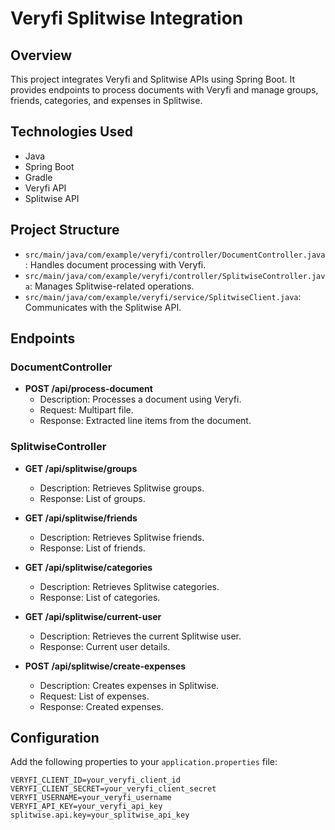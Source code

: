 # Veryfi Splitwise Integration

## Overview

This project integrates Veryfi and Splitwise APIs using Spring Boot. It provides endpoints to process documents with Veryfi and manage groups, friends, categories, and expenses in Splitwise.

## Technologies Used

- Java
- Spring Boot
- Gradle
- Veryfi API
- Splitwise API

## Project Structure

- `src/main/java/com/example/veryfi/controller/DocumentController.java`: Handles document processing with Veryfi.
- `src/main/java/com/example/veryfi/controller/SplitwiseController.java`: Manages Splitwise-related operations.
- `src/main/java/com/example/veryfi/service/SplitwiseClient.java`: Communicates with the Splitwise API.

## Endpoints

### DocumentController

- **POST /api/process-document**
  - Description: Processes a document using Veryfi.
  - Request: Multipart file.
  - Response: Extracted line items from the document.

### SplitwiseController

- **GET /api/splitwise/groups**
  - Description: Retrieves Splitwise groups.
  - Response: List of groups.

- **GET /api/splitwise/friends**
  - Description: Retrieves Splitwise friends.
  - Response: List of friends.

- **GET /api/splitwise/categories**
  - Description: Retrieves Splitwise categories.
  - Response: List of categories.

- **GET /api/splitwise/current-user**
  - Description: Retrieves the current Splitwise user.
  - Response: Current user details.

- **POST /api/splitwise/create-expenses**
  - Description: Creates expenses in Splitwise.
  - Request: List of expenses.
  - Response: Created expenses.

## Configuration

Add the following properties to your `application.properties` file:

```properties
VERYFI_CLIENT_ID=your_veryfi_client_id
VERYFI_CLIENT_SECRET=your_veryfi_client_secret
VERYFI_USERNAME=your_veryfi_username
VERYFI_API_KEY=your_veryfi_api_key
splitwise.api.key=your_splitwise_api_key
